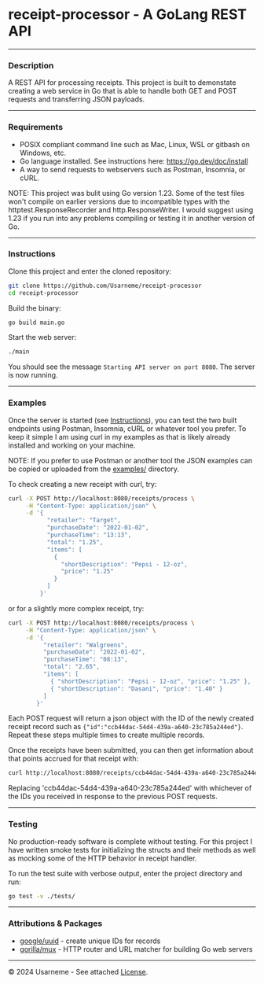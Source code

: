 # receipt-processor - A GoLang REST API

---

### Description

A REST API for processing receipts. This project is built to demonstate creating a web service in Go that is able to handle both GET and POST requests and transferring JSON payloads.

---

### Requirements

- POSIX compliant command line such as Mac, Linux, WSL or gitbash on Windows, etc.
- Go language installed. See instructions here: https://go.dev/doc/install
- A way to send requests to webservers such as Postman, Insomnia, or cURL.

NOTE: This project was bulit using Go version 1.23. Some of the test files won't compile on earlier versions due to incompatible types with the httptest.ResponseRecorder and http.ResponseWriter. I would suggest using 1.23 if you run into any problems compiling or testing it in another version of Go.

---

### Instructions

Clone this project and enter the cloned repository:

```sh
git clone https://github.com/Usarneme/receipt-processor
cd receipt-processor
```

Build the binary:

```sh
go build main.go
```

Start the web server:

```sh
./main
```

You should see the message `Starting API server on port 8080`. The server is now running.

---

### Examples

Once the server is started (see [Instructions](#Instructions)), you can test the two built endpoints using Postman, Insomnia, cURL or whatever tool you prefer. To keep it simple I am using curl in my examples as that is likely already installed and working on your machine.

NOTE: If you prefer to use Postman or another tool the JSON examples can be copied or uploaded from the [examples/](./examples/) directory.

To check creating a new receipt with curl, try:

```sh
curl -X POST http://localhost:8080/receipts/process \
     -H "Content-Type: application/json" \
     -d '{
           "retailer": "Target",
           "purchaseDate": "2022-01-02",
           "purchaseTime": "13:13",
           "total": "1.25",
           "items": [
             {
               "shortDescription": "Pepsi - 12-oz",
               "price": "1.25"
             }
           ]
         }'
```

or for a slightly more complex receipt, try:

```sh
curl -X POST http://localhost:8080/receipts/process \
     -H "Content-Type: application/json" \
     -d '{
          "retailer": "Walgreens",
          "purchaseDate": "2022-01-02",
          "purchaseTime": "08:13",
          "total": "2.65",
          "items": [
            { "shortDescription": "Pepsi - 12-oz", "price": "1.25" },
            { "shortDescription": "Dasani", "price": "1.40" }
          ]
        }'
```

Each POST request will return a json object with the ID of the newly created receipt record such as `{"id":"ccb44dac-54d4-439a-a640-23c785a244ed"}`. Repeat these steps multiple times to create multiple records.

Once the receipts have been submitted, you can then get information about that points accrued for that receipt with:

```sh
curl http://localhost:8080/receipts/ccb44dac-54d4-439a-a640-23c785a244ed/points
```

Replacing 'ccb44dac-54d4-439a-a640-23c785a244ed' with whichever of the IDs you received in response to the previous POST requests.

---

### Testing

No production-ready software is complete without testing. For this project I have written smoke tests for initializing the structs and their methods as well as mocking some of the HTTP behavior in receipt handler.

To run the test suite with verbose output, enter the project directory and run:

```sh
go test -v ./tests/
```

---

### Attributions & Packages

- [google/uuid](github.com/google/uuid) - create unique IDs for records
- [gorilla/mux](https://github.com/gorilla/mux) - HTTP router and URL matcher for building Go web servers

---

&copy; 2024 Usarneme - See attached [License](./LICENSE).
